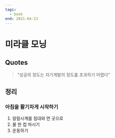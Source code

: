 ```yaml
---
tags:
  - book
end: 2021-04-23
---
```


# 미라클 모닝

## Quotes

> "성공의 정도는 자기계발의 정도를 초과하기 어렵다"

## 정리

### 아침을 활기차게 시작하기

1. 알람시계를 침대와 먼 곳으로
2. 물 한 컵 마시기
3. 운동하기

